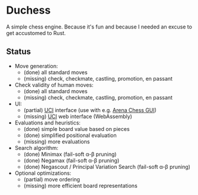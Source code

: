 # Duchess
A simple chess engine. 
Because it's fun and because I needed an excuse to get accustomed to Rust.

## Status
- Move generation:
  - (done) all standard moves
  - (missing) check, checkmate, castling, promotion, en passant
- Check validity of human moves:
  - (done) all standard moves
  - (missing) check, checkmate, castling, promotion, en passant
- UI:
  - (partial) [UCI](https://en.wikipedia.org/wiki/Universal_Chess_Interface) interface (use with e.g. [Arena Chess GUI](http://www.playwitharena.de/))
  - (missing) [UCI](https://en.wikipedia.org/wiki/Universal_Chess_Interface) web interface (WebAssembly)
- Evaluations and heuristics:
  - (done) simple board value based on pieces
  - (done) simplified positional evaluation
  - (missing) more evaluations
- Search algorithm:
  - (done) Minimax (fail-soft α-β pruning)
  - (done) Negamax (fail-soft α-β pruning)
  - (done) Negascout  / Principal Variation Search (fail-soft α-β pruning)
- Optional optimizations:
  - (partial) move ordering
  - (missing) more efficient board representations


